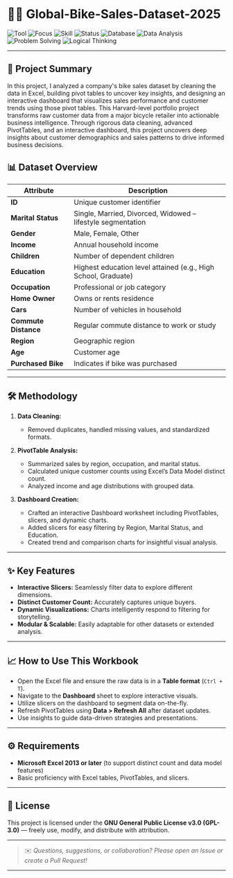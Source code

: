 # 🚴‍♂️ Global-Bike-Sales-Dataset-2025

![Tool](https://img.shields.io/badge/Tool-Excel%20%2F%20Google%20Sheets-lightgreen?style=for-the-badge&logo=microsoft-excel&logoColor=white)
![Focus](https://img.shields.io/badge/Focus-Data%20Cleaning%20%7C%20EDA-blue?style=for-the-badge&logo=googleanalytics&logoColor=white)
![Skill](https://img.shields.io/badge/Skill-PivotTables%20%26%20Dashboard-orange?style=for-the-badge&logo=microsoftpowerpoint&logoColor=white)
![Status](https://img.shields.io/badge/Status-Completed-brightgreen?style=for-the-badge&logo=check-circle&logoColor=white)
![Database](https://img.shields.io/badge/Concept-Database-4CAF50?style=for-the-badge&logo=database&logoColor=white)
![Data Analysis](https://img.shields.io/badge/Skill-Data%20Analysis-6f42c1?style=for-the-badge&logo=tableau&logoColor=white)
![Problem Solving](https://img.shields.io/badge/Skill-Problem%20Solving-ff4500?style=for-the-badge&logo=leanpub&logoColor=white)
![Logical Thinking](https://img.shields.io/badge/Skill-Logical%20Thinking-009688?style=for-the-badge&logo=brain&logoColor=white)

---

## 📑 Project Summary
In this project, I analyzed a company's bike sales dataset by cleaning the data in Excel, building pivot tables to uncover key insights, and designing an interactive dashboard that visualizes sales performance and customer trends using those pivot tables. This Harvard-level portfolio project transforms raw customer data from a major bicycle retailer into actionable business intelligence. Through rigorous data cleaning, advanced PivotTables, and an interactive dashboard, this project uncovers deep insights about customer demographics and sales patterns to drive informed business decisions.


## 📊 Dataset Overview

| Attribute           | Description                                                               |
|---------------------|---------------------------------------------------------------------------|
| **ID**              | Unique customer identifier                                                |
| **Marital Status**   | Single, Married, Divorced, Widowed – lifestyle segmentation               |
| **Gender**          | Male, Female, Other                                                       |
| **Income**          | Annual household income                                                  |
| **Children**        | Number of dependent children                                            |
| **Education**       | Highest education level attained (e.g., High School, Graduate)          |
| **Occupation**      | Professional or job category                                             |
| **Home Owner**      | Owns or rents residence                                                  |
| **Cars**            | Number of vehicles in household                                          |
| **Commute Distance**| Regular commute distance to work or study                               |
| **Region**          | Geographic region                                                        |
| **Age**             | Customer age                                                           |
| **Purchased Bike**  | Indicates if bike was purchased                                         |

---

## 🛠️ Methodology

1. **Data Cleaning:**
   - Removed duplicates, handled missing values, and standardized formats.

2. **PivotTable Analysis:**
   - Summarized sales by region, occupation, and marital status.
   - Calculated unique customer counts using Excel’s Data Model distinct count.
   - Analyzed income and age distributions with grouped data.

3. **Dashboard Creation:**
   - Crafted an interactive Dashboard worksheet including PivotTables, slicers, and dynamic charts.
   - Added slicers for easy filtering by Region, Marital Status, and Education.
   - Created trend and comparison charts for insightful visual analysis.

---

## ✨ Key Features

- **Interactive Slicers:** Seamlessly filter data to explore different dimensions.
- **Distinct Customer Count:** Accurately captures unique buyers.
- **Dynamic Visualizations:** Charts intelligently respond to filtering for storytelling.
- **Modular & Scalable:** Easily adaptable for other datasets or extended analysis.

---

## 📈 How to Use This Workbook

- Open the Excel file and ensure the raw data is in a **Table format** (`Ctrl + T`).
- Navigate to the **Dashboard** sheet to explore interactive visuals.
- Utilize slicers on the dashboard to segment data on-the-fly.
- Refresh PivotTables using **Data > Refresh All** after dataset updates.
- Use insights to guide data-driven strategies and presentations.

---

## ⚙️ Requirements

- **Microsoft Excel 2013 or later** (to support distinct count and data model features)
- Basic proficiency with Excel tables, PivotTables, and slicers.

---

## 📜 License

This project is licensed under the **GNU General Public License v3.0 (GPL-3.0)** — freely use, modify, and distribute with attribution.

---

> ✉️ *Questions, suggestions, or collaboration? Please open an Issue or create a Pull Request!*

---
